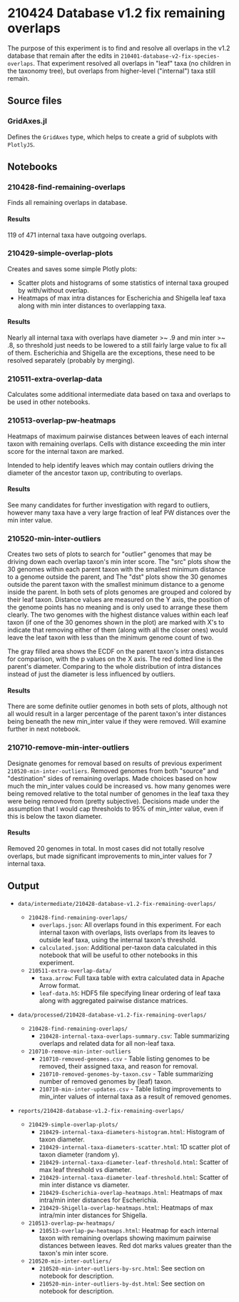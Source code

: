 # 210424 Database v1.2 fix remaining overlaps

The purpose of this experiment is to find and resolve all overlaps in the v1.2 database that remain
after the edits in `210401-database-v2-fix-species-overlaps`. That experiment resolved all overlaps
in "leaf" taxa (no children in the taxonomy tree), but overlaps from higher-level ("internal") taxa
still remain.



## Source files

### GridAxes.jl

Defines the `GridAxes` type, which helps to create a grid of subplots with `PlotlyJS`.



## Notebooks

### 210428-find-remaining-overlaps

Finds all remaining overlaps in database.

#### Results

119 of 471 internal taxa have outgoing overlaps.


### 210429-simple-overlap-plots

Creates and saves some simple Plotly plots:

* Scatter plots and histograms of some statistics of internal taxa grouped by with/without overlap.
* Heatmaps of max intra distances for Escherichia and Shigella leaf taxa along with min inter
  distances to overlapping taxa.

#### Results

Nearly all internal taxa with overlaps have diameter >~ .9 and min inter >~ .8, so threshold just
needs to be lowered to a still fairly large value to fix all of them. Escherichia and Shigella are
the exceptions, these need to be resolved separately (probably by merging).


### 210511-extra-overlap-data

Calculates some additional intermediate data based on taxa and overlaps to be used in other notebooks.


### 210513-overlap-pw-heatmaps

Heatmaps of maximum pairwise distances between leaves of each internal taxon with remaining overlaps.
Cells with distance exceeding the min inter score for the internal taxon are marked.

Intended to help identify leaves which may contain outliers driving the diameter of the ancestor
taxon up, contributing to overlaps.

#### Results

See many candidates for further investigation with regard to outliers, however many taxa have a very
large fraction of leaf PW distances over the min inter value.


### 210520-min-inter-outliers

Creates two sets of plots to search for "outlier" genomes that may be driving down each overlap
taxon's min inter score. The "src" plots show the 30 genomes within each parent taxon with the
smallest minimum distance to a genome outside the parent, and The "dst" plots show the 30 genomes
outside the parent taxon with the smallest minimum distance to a genome inside the parent. In both
sets of plots genomes are grouped and colored by their leaf taxon. Distance values are measured on
the Y axis, the position of the genome points has no meaning and is only used to arrange these them
clearly. The two genomes with the highest distance values within each leaf taxon (if one of the 30
genomes shown in the plot) are marked with X's to indicate that removing either of them (along with
all the closer ones) would leave the leaf taxon with less than the minimum genome count of two.

The gray filled area shows the ECDF on the parent taxon's intra distances for comparison, with the
p values on the X axis. The red dotted line is the parent's diameter. Comparing to the whole
distribution of intra distances instead of just the diameter is less influenced by outliers.

#### Results

There are some definite outlier genomes in both sets of plots, although not all would result in a
larger percentage of the parent taxon's inter distances being beneath the new min_inter value if
they were removed. Will examine further in next notebook.


### 210710-remove-min-inter-outliers

Designate genomes for removal based on results of previous experiment `210520-min-inter-outliers`.
Removed genomes from both "source" and "destination" sides of remaining overlaps. Made choices based
on how much the min_inter values could be increased vs. how many genomes were being removed relative
to the total number of genomes in the leaf taxa they were being removed from (pretty subjective).
Decisions made under the assumption that I would cap thresholds to 95% of min_inter value, even if
this is below the taxon diameter.

#### Results

Removed 20 genomes in total. In most cases did not totally resolve overlaps, but made significant
improvements to min_inter values for 7 internal taxa.



## Output

* `data/intermediate/210428-database-v1.2-fix-remaining-overlaps/`
  * `210428-find-remaining-overlaps/`
    * `overlaps.json`: All overlaps found in this experiment. For each internal taxon with overlaps,
      lists overlaps from its leaves to outside leaf taxa, using the internal taxon's threshold.
    * `calculated.json`: Additional per-taxon data calculated in this notebook that will be useful
      to other notebooks in this experiment.
  * `210511-extra-overlap-data/`
    * `taxa.arrow`: Full taxa table with extra calculated data in Apache Arrow format.
    * `leaf-data.h5`: HDF5 file specifying linear ordering of leaf taxa along with aggregated
      pairwise distance matrices.

* `data/processed/210428-database-v1.2-fix-remaining-overlaps/`
  * `210428-find-remaining-overlaps/`
    * `210428-internal-taxa-overlaps-summary.csv`: Table summarizing overlaps and related data for
      all non-leaf taxa.
  * `210710-remove-min-inter-outliers`
    * `210710-removed-genomes.csv` - Table listing genomes to be removed, their assigned taxa, and
      reason for removal.
    * `210710-removed-genomes-by-taxon.csv` - Table summarizing number of removed genomes by (leaf)
      taxon.
    * `210710-min-inter-updates.csv` - Table listing improvements to min_inter values of internal
      taxa as a result of removed genomes.

* `reports/210428-database-v1.2-fix-remaining-overlaps/`
  * `210429-simple-overlap-plots/`
    * `210429-internal-taxa-diameters-histogram.html`: Histogram of taxon diameter.
    * `210429-internal-taxa-diameters-scatter.html`: 1D scatter plot of taxon diameter (random y).
    * `210429-internal-taxa-diameter-leaf-threshold.html`: Scatter of max leaf threshold vs diameter.
    * `210429-internal-taxa-diameter-leaf-threshold.html`: Scatter of min inter distance vs diameter.
    * `210429-Escherichia-overlap-heatmaps.html`: Heatmaps of max intra/min inter distances for Escherichia.
    * `210429-Shigella-overlap-heatmaps.html`: Heatmaps of max intra/min inter distances for Shigella.
  * `210513-overlap-pw-heatmaps/`
    * `210513-overlap-pw-heatmaps.html`: Heatmap for each internal taxon with remaining overlaps
      showing maximum pairwise distances between leaves. Red dot marks values greater than the
      taxon's min inter score.
  * `210520-min-inter-outliers/`
    * `210520-min-inter-outliers-by-src.html`: See section on notebook for description.
    * `210520-min-inter-outliers-by-dst.html`: See section on notebook for description.
